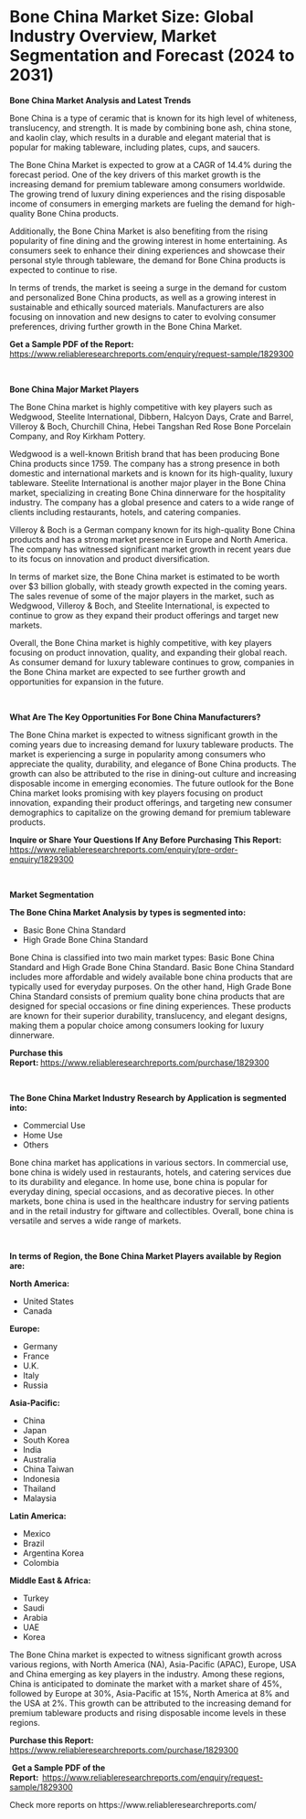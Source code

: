 <p><h1>Bone China Market Size: Global Industry Overview, Market Segmentation and Forecast (2024 to 2031)</h1></p><p><strong>Bone China Market Analysis and Latest Trends</strong></p>
<p><p>Bone China is a type of ceramic that is known for its high level of whiteness, translucency, and strength. It is made by combining bone ash, china stone, and kaolin clay, which results in a durable and elegant material that is popular for making tableware, including plates, cups, and saucers.</p><p>The Bone China Market is expected to grow at a CAGR of 14.4% during the forecast period. One of the key drivers of this market growth is the increasing demand for premium tableware among consumers worldwide. The growing trend of luxury dining experiences and the rising disposable income of consumers in emerging markets are fueling the demand for high-quality Bone China products.</p><p>Additionally, the Bone China Market is also benefiting from the rising popularity of fine dining and the growing interest in home entertaining. As consumers seek to enhance their dining experiences and showcase their personal style through tableware, the demand for Bone China products is expected to continue to rise.</p><p>In terms of trends, the market is seeing a surge in the demand for custom and personalized Bone China products, as well as a growing interest in sustainable and ethically sourced materials. Manufacturers are also focusing on innovation and new designs to cater to evolving consumer preferences, driving further growth in the Bone China Market.</p></p>
<p><strong>Get a Sample PDF of the Report:&nbsp;</strong> <a href="https://www.reliableresearchreports.com/enquiry/request-sample/1829300">https://www.reliableresearchreports.com/enquiry/request-sample/1829300</a></p>
<p>&nbsp;</p>
<p><strong>Bone China Major Market Players</strong></p>
<p><p>The Bone China market is highly competitive with key players such as Wedgwood, Steelite International, Dibbern, Halcyon Days, Crate and Barrel, Villeroy & Boch, Churchill China, Hebei Tangshan Red Rose Bone Porcelain Company, and Roy Kirkham Pottery.</p><p>Wedgwood is a well-known British brand that has been producing Bone China products since 1759. The company has a strong presence in both domestic and international markets and is known for its high-quality, luxury tableware. Steelite International is another major player in the Bone China market, specializing in creating Bone China dinnerware for the hospitality industry. The company has a global presence and caters to a wide range of clients including restaurants, hotels, and catering companies.</p><p>Villeroy & Boch is a German company known for its high-quality Bone China products and has a strong market presence in Europe and North America. The company has witnessed significant market growth in recent years due to its focus on innovation and product diversification.</p><p>In terms of market size, the Bone China market is estimated to be worth over $3 billion globally, with steady growth expected in the coming years. The sales revenue of some of the major players in the market, such as Wedgwood, Villeroy & Boch, and Steelite International, is expected to continue to grow as they expand their product offerings and target new markets.</p><p>Overall, the Bone China market is highly competitive, with key players focusing on product innovation, quality, and expanding their global reach. As consumer demand for luxury tableware continues to grow, companies in the Bone China market are expected to see further growth and opportunities for expansion in the future.</p></p>
<p>&nbsp;</p>
<p><strong>What Are The Key Opportunities For Bone China Manufacturers?</strong></p>
<p><p>The Bone China market is expected to witness significant growth in the coming years due to increasing demand for luxury tableware products. The market is experiencing a surge in popularity among consumers who appreciate the quality, durability, and elegance of Bone China products. The growth can also be attributed to the rise in dining-out culture and increasing disposable income in emerging economies. The future outlook for the Bone China market looks promising with key players focusing on product innovation, expanding their product offerings, and targeting new consumer demographics to capitalize on the growing demand for premium tableware products.</p></p>
<p><strong>Inquire or Share Your Questions If Any Before Purchasing This Report:</strong> <a href="https://www.reliableresearchreports.com/enquiry/pre-order-enquiry/1829300">https://www.reliableresearchreports.com/enquiry/pre-order-enquiry/1829300</a></p>
<p>&nbsp;</p>
<p><strong>Market Segmentation</strong></p>
<p><strong>The Bone China Market Analysis by types is segmented into:</strong></p>
<p><ul><li>Basic Bone China Standard</li><li>High Grade Bone China Standard</li></ul></p>
<p><p>Bone China is classified into two main market types: Basic Bone China Standard and High Grade Bone China Standard. Basic Bone China Standard includes more affordable and widely available bone china products that are typically used for everyday purposes. On the other hand, High Grade Bone China Standard consists of premium quality bone china products that are designed for special occasions or fine dining experiences. These products are known for their superior durability, translucency, and elegant designs, making them a popular choice among consumers looking for luxury dinnerware.</p></p>
<p><strong>Purchase this Report:&nbsp;</strong><a href="https://www.reliableresearchreports.com/purchase/1829300">https://www.reliableresearchreports.com/purchase/1829300</a></p>
<p>&nbsp;</p>
<p><strong>The Bone China Market Industry Research by Application is segmented into:</strong></p>
<p><ul><li>Commercial Use</li><li>Home Use</li><li>Others</li></ul></p>
<p><p>Bone china market has applications in various sectors. In commercial use, bone china is widely used in restaurants, hotels, and catering services due to its durability and elegance. In home use, bone china is popular for everyday dining, special occasions, and as decorative pieces. In other markets, bone china is used in the healthcare industry for serving patients and in the retail industry for giftware and collectibles. Overall, bone china is versatile and serves a wide range of markets.</p></p>
<p>&nbsp;</p>
<p><strong>In terms of Region, the Bone China Market Players available by Region are:</strong></p>
<p>
    <p> <strong> North America: </strong>
        <ul>
            <li>United States</li>
            <li>Canada</li>
        </ul>
        </p> 
    <p> <strong> Europe: </strong>
        <ul>
            <li>Germany</li>
            <li>France</li>
            <li>U.K.</li>
            <li>Italy</li>
            <li>Russia</li>
        </ul>
        </p> 
    <p> <strong> Asia-Pacific: </strong>
        <ul>
            <li>China</li>
            <li>Japan</li>
            <li>South Korea</li>
            <li>India</li>
            <li>Australia</li>
            <li>China Taiwan</li>
            <li>Indonesia</li>
            <li>Thailand</li>
            <li>Malaysia</li>
        </ul>
        </p> 
    <p> <strong> Latin America: </strong>
        <ul>
            <li>Mexico</li>
            <li>Brazil</li>
            <li>Argentina Korea</li>
            <li>Colombia</li>
        </ul>
        </p> 
    <p> <strong> Middle East & Africa: </strong>
        <ul>
            <li>Turkey</li>
            <li>Saudi</li>
            <li>Arabia</li>
            <li>UAE</li>
            <li>Korea</li>
        </ul>
    </p>
    </p>
<p><p>The Bone China market is expected to witness significant growth across various regions, with North America (NA), Asia-Pacific (APAC), Europe, USA and China emerging as key players in the industry. Among these regions, China is anticipated to dominate the market with a market share of 45%, followed by Europe at 30%, Asia-Pacific at 15%, North America at 8% and the USA at 2%. This growth can be attributed to the increasing demand for premium tableware products and rising disposable income levels in these regions.</p></p>
<p><strong>Purchase this Report: </strong><a href="https://www.reliableresearchreports.com/purchase/1829300">https://www.reliableresearchreports.com/purchase/1829300</a></p>
<p>&nbsp;<strong>Get a Sample PDF of the Report:&nbsp;&nbsp;</strong><a href="https://www.reliableresearchreports.com/enquiry/request-sample/1829300">https://www.reliableresearchreports.com/enquiry/request-sample/1829300</a></p>
<p><strong></strong></p>
<p>Check more reports on https://www.reliableresearchreports.com/</p>